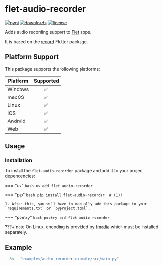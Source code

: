 # flet-audio-recorder

[![pypi](https://img.shields.io/pypi/v/flet-audio-recorder.svg)](https://pypi.python.org/pypi/flet-audio-recorder)
[![downloads](https://static.pepy.tech/badge/flet-audio-recorder/month)](https://pepy.tech/project/flet-audio-recorder)
[![license](https://img.shields.io/github/license/flet-dev/flet-audio-recorder.svg)](https://github.com/flet-dev/flet-audio-recorder/blob/main/LICENSE)

Adds audio recording support to [Flet](https://flet.dev) apps.

It is based on the [record](https://pub.dev/packages/record) Flutter package.

## Platform Support

This package supports the following platforms:

| Platform | Supported |
|----------|:---------:|
| Windows  |     ✅     |
| macOS    |     ✅     |
| Linux    |     ✅     |
| iOS      |     ✅     |
| Android  |     ✅     |
| Web      |     ✅     |

## Usage

### Installation

To install the `flet-audio-recorder` package and add it to your project dependencies:

=== "uv"
    ```bash
    uv add flet-audio-recorder
    ```

=== "pip"
    ```bash
    pip install flet-audio-recorder  # (1)!
    ```
    
    1. After this, you will have to manually add this package to your `requirements.txt` or `pyproject.toml`.

=== "poetry"
    ```bash
    poetry add flet-audio-recorder
    ```

???+ note
    On Linux, encoding is provided by [fmedia](https://stsaz.github.io/fmedia/) which must be installed separately.


## Example

```python title="main.py"
--8<-- "examples/audio_recorder_example/src/main.py"
```
